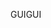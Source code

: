 <span data-ttu-id="1c6f0-101">GUI</span><span class="sxs-lookup"><span data-stu-id="1c6f0-101">GUI</span></span>